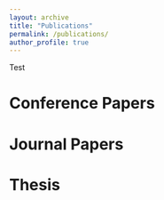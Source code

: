 ```yaml
---
layout: archive
title: "Publications"
permalink: /publications/
author_profile: true
---
```


Test

Conference Papers
=====================

Journal Papers
=====================

Thesis
=====================

